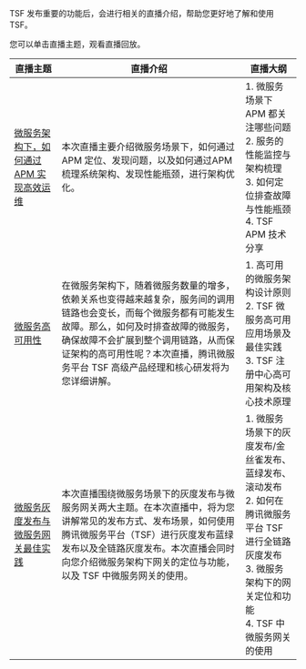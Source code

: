 TSF 发布重要的功能后，会进行相关的直播介绍，帮助您更好地了解和使用 TSF。

您可以单击直播主题，观看直播回放。

| 直播主题                                                     | 直播介绍                                                     | 直播大纲                                                     |
| ------------------------------------------------------------ | ------------------------------------------------------------ | ------------------------------------------------------------ |
| [微服务架构下，如何通过 APM 实现高效运维](https://cloud.tencent.com/edu/learning/live-3025) | 本次直播主要介绍微服务场景下，如何通过 APM 定位、发现问题，以及如何通过APM梳理系统架构、发现性能瓶颈，进行架构优化。 | 1. 微服务场景下 APM 都关注哪些问题<br/>2. 服务的性能监控与架构梳理<br/>3. 如何定位排查故障与性能瓶颈<br/>4. TSF APM 技术分享 |
| [微服务高可用性](https://cloud.tencent.com/edu/learning/live-3110) | 在微服务架构下，随着微服务数量的增多，依赖关系也变得越来越复杂，服务间的调用链路也会变长，而每个微服务都有可能发生故障。那么，如何及时排查故障的微服务，确保故障不会扩展到整个调用链路，从而保证架构的高可用性呢？本次直播，腾讯微服务平台 TSF 高级产品经理和核心研发将为您详细讲解。 | 1. 高可用的微服务架构设计原则 <br/>2. TSF 微服务高可用应用场景及最佳实践 <br/>3. TSF 注册中心高可用架构及核心技术原理 |
| [微服务灰度发布与微服务网关最佳实践](https://cloud.tencent.com/edu/learning/live-2934) | 本次直播围绕微服务场景下的灰度发布与微服务网关两大主题。在本次直播中，将为您讲解常见的发布方式、发布场景，如何使用腾讯微服务平台（TSF）进行灰度发布蓝绿发布以及全链路灰度发布。本次直播会同时向您介绍微服务架构下网关的定位与功能，以及 TSF 中微服务网关的使用。 | 1. 微服务场景下的灰度发布/金丝雀发布、蓝绿发布、滚动发布<br/>2. 如何在腾讯微服务平台 TSF 进行全链路灰度发布<br/>3. 微服务架构下的网关定位和功能<br/>4. TSF 中微服务网关的使用 |

